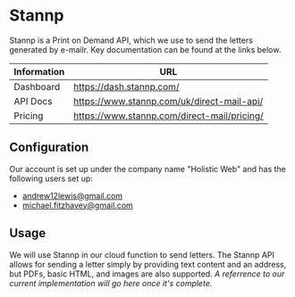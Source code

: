 # Stannp
Stannp is a Print on Demand API, which we use to send the letters generated by e-mailr. Key documentation can be found at the links below.

| **Information** | **URL**                                     |
|-----------------|---------------------------------------------|
| Dashboard       | https://dash.stannp.com/                    |
| API Docs        | https://www.stannp.com/uk/direct-mail-api/  |
| Pricing         | https://www.stannp.com/direct-mail/pricing/ |

## Configuration
Our account is set up under the company name "Holistic Web" and has the following users set up:
- andrew12lewis@gmail.com
- michael.fitzhavey@gmail.com

## Usage
We will use Stannp in our cloud function to send letters. The Stannp API allows for sending a letter simply by providing text content and an address, but PDFs, basic HTML, and images are also supported. _A referrence to our current implementation will go here once it's complete._